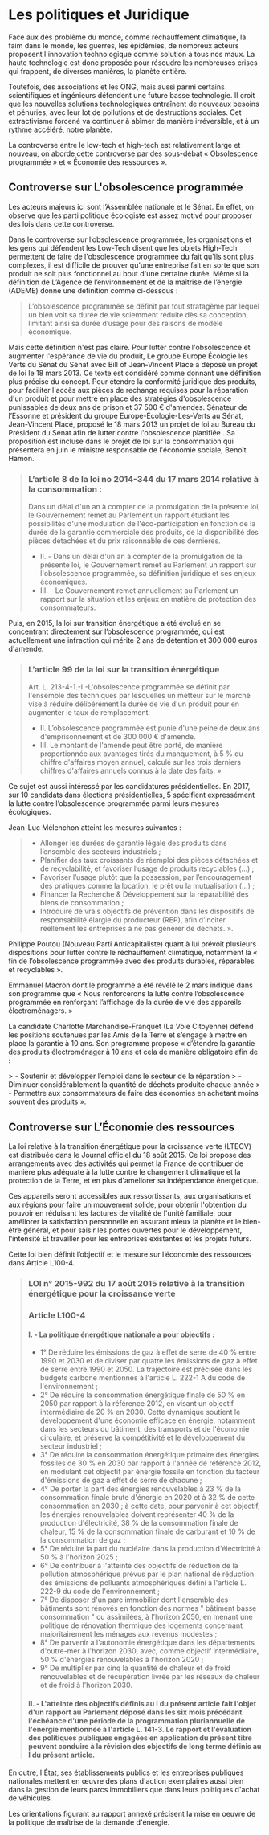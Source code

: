 # Les politiques et Juridique
<p>Face aux des problème du monde, comme réchauffement climatique, la faim dans le monde, les guerres, les épidémies, de nombreux acteurs proposent l'innovation technologique comme solution à tous nos maux. La haute technologie est donc proposée pour résoudre les nombreuses crises qui frappent, de diverses manières, la planète entière.</p>
<p>Toutefois, des associations et les ONG, mais aussi parmi certains scientifiques et ingénieurs défendent une future basse technologie. Il croit que les nouvelles solutions technologiques entraînent de nouveaux besoins et pénuries, avec leur lot de pollutions et de destructions sociales. Cet extractivisme forcené va continuer à abîmer de manière irréversible, et à un rythme accéléré, notre planète.</p>
<p>La controverse entre le low-tech et high-tech est relativement large et nouveau, on aborde cette controverse par des sous-débat « Obsolescence programmée » et « Économie des ressources ».</p>

## Controverse sur L'obsolescence programmée
<p>Les acteurs majeurs ici sont l’Assemblée nationale et le Sénat. En effet, on observe que les parti politique écologiste est assez motivé pour proposer des lois dans cette controverse.</p>

<p>Dans le controverse sur l’obsolescence programmée, les organisations et les gens qui défendent les Low-Tech disent que les objets High-Tech permettent de faire de l'obsolescence programmée du fait qu'ils sont plus complexes, il est difficile de prouver qu'une entreprise fait en sorte que son produit ne soit plus fonctionnel au bout d'une certaine durée. Même si la définition de L’Agence de l’environnement et de la maîtrise de l’énergie (ADEME) donne une définition comme ci-dessous :</p>

> L’obsolescence programmée se définit par tout stratagème par lequel un bien voit sa durée de vie sciemment réduite dès sa conception, limitant ainsi sa durée d’usage pour des raisons de modèle économique.

<p>Mais cette définition n'est pas claire. Pour lutter contre l'obsolescence et augmenter l'espérance de vie du produit, Le groupe Europe Écologie les Verts du Sénat du Sénat avec Bill of Jean-Vincent Place a déposé un projet de loi le 18 mars 2013. Ce texte est considéré comme donnant une définition plus précise du concept. Pour étendre la conformité juridique des produits, pour faciliter l'accès aux pièces de rechange requises pour la réparation d'un produit et pour mettre en place des stratégies d'obsolescence punissables de deux ans de prison et 37 500 € d'amendes. Sénateur de l’Essonne et président du groupe Europe-Écologie-Les-Verts au Sénat, Jean-Vincent Placé, proposé le 18 mars 2013 un projet de loi au Bureau du Président du Sénat afin de lutter contre l'obsolescence planifiée . Sa proposition est incluse dans le projet de loi sur la consommation qui présentera en juin le ministre responsable de l'économie sociale, Benoît Hamon.</p>


> ### L’article 8 de la loi no 2014-344 du 17 mars 2014 relative à la consommation :
> Dans un délai d'un an à compter de la promulgation de la présente loi, le Gouvernement remet au Parlement un rapport étudiant les possibilités d'une modulation de l'éco-participation en fonction de la durée de la garantie commerciale des produits, de la disponibilité des pièces détachées et du prix raisonnable de ces dernières.
> - II. - Dans un délai d'un an à compter de la promulgation de la présente loi, le Gouvernement remet au Parlement un rapport sur l'obsolescence programmée, sa définition juridique et ses enjeux économiques.
> - III. - Le Gouvernement remet annuellement au Parlement un rapport sur la situation et les enjeux en matière de protection des consommateurs.

<p>Puis, en 2015, la loi sur transition énergétique a été évolué en se concentrant directement sur l’obsolescence programmée, qui est actuellement une infraction qui mérite 2 ans de détention et 300 000 euros d'amende.</p>

> ### L’article 99 de la loi sur la transition énergétique 
> Art. L. 213-4-1.-I.-L'obsolescence programmée se définit par l'ensemble des techniques par lesquelles un metteur sur le marché vise à réduire délibérément la durée de vie d'un produit pour en augmenter le taux de remplacement. 
> - II. L’obsolescence programmée est punie d'une peine de deux ans d'emprisonnement et de 300 000 € d'amende. 
> - III. Le montant de l'amende peut être porté, de manière proportionnée aux avantages tirés du manquement, à 5 % du chiffre d'affaires moyen annuel, calculé sur les trois derniers chiffres d'affaires annuels connus à la date des faits. »

<p>Ce sujet est aussi intéressé par les candidatures présidentielles.  En 2017, sur 10 candidats dans élections présidentielles, 5 spécifient expressément la lutte contre l’obsolescence programmée parmi leurs mesures écologiques. </p>
<p>Jean-Luc Mélenchon atteint les mesures suivantes : </p>

>  - Allonger les durées de garantie légale des produits dans l’ensemble des secteurs industriels ; 
>  - Planifier des taux croissants de réemploi des pièces détachées et de recyclabilité, et favoriser l’usage de produits recyclables (…) ; 
>  - Favoriser l’usage plutôt que la possession, par l’encouragement des pratiques comme la location, le prêt ou la mutualisation (…) ; 
>  - Financer la Recherche & Développement sur la réparabilité des biens de consommation ; 
>  - Introduire de vrais objectifs de prévention dans les dispositifs de responsabilité élargie du producteur (REP), afin d’inciter réellement les entreprises à ne pas générer de déchets. ». 

<p>Philippe Poutou (Nouveau Parti Anticapitaliste) quant à lui prévoit plusieurs dispositions pour lutter contre le réchauffement climatique, notamment la « fin de l’obsolescence programmée avec des produits durables, réparables et recyclables ». </p>

<p>Emmanuel Macron dont le programme a été révélé le 2 mars indique dans son programme que « Nous renforcerons la lutte contre l’obsolescence programmée en renforçant l’affichage de la durée de vie des appareils électroménagers. »</p>

<p>La candidate Charlotte Marchandise-Franquet (La Voie Citoyenne) défend les positions soutenues par les Amis de la Terre et s’engage à mettre en place la garantie à 10 ans. Son programme propose « d’étendre la garantie des produits électroménager à 10 ans et cela de manière obligatoire afin de : </p>
> -  Soutenir et développer l’emploi dans le secteur de la réparation 
> -  Diminuer considérablement la quantité de déchets produite chaque année 
> -  Permettre aux consommateurs de faire des économies en achetant moins souvent des produits ».

## Controverse sur L’Économie des ressources
<p> La loi relative à la transition énergétique pour la croissance verte (LTECV) est distribuée dans le Journal officiel du 18 août 2015. Ce loi propose des arrangements avec des activités qui permet la France de contribuer de manière plus adéquate à la lutte contre le changement climatique et la protection de la Terre, et en plus d'améliorer sa indépendance énergétique.</p>

<p>Ces appareils seront accessibles aux ressortissants, aux organisations et aux régions pour faire un mouvement solide, pour obtenir l'obtention du pouvoir en réduisant les factures de vitalité de l'unité familiale, pour améliorer la satisfaction personnelle en assurant mieux la planète et le bien-être général, et pour saisir les portes ouvertes pour le développement, l'intensité Et travailler pour les entreprises existantes et les projets futurs.</p>

<p> Cette loi bien définit l’objectif et le mesure sur l’économie des ressources dans Article L100-4.</p>

> ### LOI n° 2015-992 du 17 août 2015 relative à la transition énergétique pour la croissance verte
> ### Article L100-4
> #### I. - La politique énergétique nationale a pour objectifs :
> - 1° De réduire les émissions de gaz à effet de serre de 40 % entre 1990 et 2030 et de diviser par quatre les émissions de gaz à effet de serre entre 1990 et 2050. La trajectoire est précisée dans les budgets carbone mentionnés à l'article L. 222-1 A du code de l'environnement ;
> - 2° De réduire la consommation énergétique finale de 50 % en 2050 par rapport à la référence 2012, en visant un objectif intermédiaire de 20 % en 2030. Cette dynamique soutient le développement d'une économie efficace en énergie, notamment dans les secteurs du bâtiment, des transports et de l'économie circulaire, et préserve la compétitivité et le développement du secteur industriel ;
> - 3° De réduire la consommation énergétique primaire des énergies fossiles de 30 % en 2030 par rapport à l'année de référence 2012, en modulant cet objectif par énergie fossile en fonction du facteur d'émissions de gaz à effet de serre de chacune ;
> - 4° De porter la part des énergies renouvelables à 23 % de la consommation finale brute d'énergie en 2020 et à 32 % de cette consommation en 2030 ; à cette date, pour parvenir à cet objectif, les énergies renouvelables doivent représenter 40 % de la production d'électricité, 38 % de la consommation finale de chaleur, 15 % de la consommation finale de carburant et 10 % de la consommation de gaz ;
> - 5° De réduire la part du nucléaire dans la production d'électricité à 50 % à l'horizon 2025 ;
> - 6° De contribuer à l'atteinte des objectifs de réduction de la pollution atmosphérique prévus par le plan national de réduction des émissions de polluants atmosphériques défini à l'article L. 222-9 du code de l'environnement ;
> - 7° De disposer d'un parc immobilier dont l'ensemble des bâtiments sont rénovés en fonction des normes " bâtiment basse consommation " ou assimilées, à l'horizon 2050, en menant une politique de rénovation thermique des logements concernant majoritairement les ménages aux revenus modestes ;
> - 8° De parvenir à l'autonomie énergétique dans les départements d'outre-mer à l'horizon 2030, avec, comme objectif intermédiaire, 50 % d'énergies renouvelables à l'horizon 2020 ;
> - 9° De multiplier par cinq la quantité de chaleur et de froid renouvelables et de récupération livrée par les réseaux de chaleur et de froid à l'horizon 2030.
> #### II. - L'atteinte des objectifs définis au I du présent article fait l'objet d'un rapport au Parlement déposé dans les six mois précédant l'échéance d'une période de la programmation pluriannuelle de l'énergie mentionnée à l'article L. 141-3. Le rapport et l'évaluation des politiques publiques engagées en application du présent titre peuvent conduire à la révision des objectifs de long terme définis au I du présent article.

<p> En outre, l'État, ses établissements publics et les entreprises publiques nationales mettent en œuvre des plans d'action exemplaires aussi bien dans la gestion de leurs parcs immobiliers que dans leurs politiques d'achat de véhicules.</p>

<p>Les orientations figurant au rapport annexé précisent la mise en oeuvre de la politique de maîtrise de la demande d'énergie.</p>
